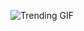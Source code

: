 ![Trending GIF](https://media4.giphy.com/media/v1.Y2lkPThiYjIxNzcyOGlvd2d0MmhxemJzdHlydHV4ZTBvaHViemg2aWY0b3Q3ODVjeGN6biZlcD12MV9naWZzX3NlYXJjaCZjdD1n/bGgsc5mWoryfgKBx1u/giphy.gif)
